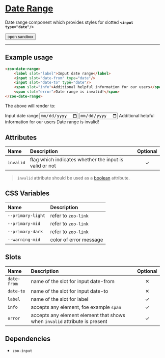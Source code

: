 # [Date Range](#date-range)

Date range component which provides styles for slotted **`<input type="date"/>`**

<zoo-button class="sandbox-btn">
	<button type="button" onclick="openSandbox('zoo-date-range')">open sandbox</button>
</zoo-button>
<template id="zoo-date-range-template">
	<form>
		<zoo-checkbox highlighted>
			<input id="zoo-invalid-date-range-id" slot="checkbox" type="checkbox" data-type="attr" data-attrname="invalid" data-attrboolean="true"/>
			<label for="zoo-invalid-date-range-id" slot="label">Invalid</label>
		</zoo-checkbox>
		<zoo-input>
			<label slot="label">--primary-light CSS Custom Property</label>
			<input slot="input" type="color" data-type="css" data-cssname="--primary-light">
		</zoo-input>
		<zoo-input>
			<label slot="label">--primary-mid CSS Custom Property</label>
			<input slot="input" type="color" data-type="css" data-cssname="--primary-mid">
		</zoo-input>
		<zoo-input>
			<label slot="label">--primary-dark CSS Custom Property</label>
			<input slot="input" type="color" data-type="css" data-cssname="--primary-dark">
		</zoo-input>
		<zoo-input>
			<label slot="label">--warning-mid CSS Custom Property</label>
			<input slot="input" type="color" data-type="css" data-cssname="--warning-mid">
		</zoo-input>
		<zoo-input>
			<label slot="label">Legend slot</label>
			<textarea slot="input" data-type="slot" data-slotname="label"><label slot="label" for="sandbox-input-id">Input type text</label></textarea>
		</zoo-input>
		<zoo-input>
			<label slot="label">Link slot</label>
			<a slot="link" href="https://zooplus.github.io/zoo-web-components/" target="about:blank">Forgotten your password?</a>
			<textarea slot="input" data-type="slot" data-slotname="link"></textarea>
		</zoo-input>
		<zoo-input>
			<label slot="label">Info slot</label>
			<textarea slot="input" data-type="slot" data-slotname="info"><span slot="info">Info</span></textarea>
		</zoo-input>
		<zoo-input>
			<label slot="label">Error slot</label>
			<textarea slot="input" data-type="slot" data-slotname="error"><span slot="error">Error message</span></textarea>
		</zoo-input>
		<h3>Rendered output</h3>
		<output>
<zoo-date-range>
	<label slot="label">Input date range</label>
	<input slot="date-from" type="date"/>
	<input slot="date-to" type="date"/>
	<span slot="info">Additional helpful information for our users</span>
	<span slot="error">Date range is invalid!</span>
</zoo-date-range>
		</output>
		<h3>HTML code</h3>
		<pre class=" language-html"><code></code></pre>
	</form>
</template>

***

## Example usage

```HTML
<zoo-date-range>
	<label slot="label">Input date range</label>
	<input slot="date-from" type="date"/>
	<input slot="date-to" type="date"/>
	<span slot="info">Additional helpful information for our users</span>
	<span slot="error">Date range is invalid!</span>
</zoo-date-range>
```

The above will render to:

<zoo-date-range>
	<label slot="label">Input date range</label>
	<input slot="date-from" type="date"/>
	<input slot="date-to" type="date"/>
	<span slot="info">Additional helpful information for our users</span>
	<span slot="error">Date range is invalid!</span>
</zoo-date-range>

## Attributes

| **Name**  | **Description**                                        | **Optional** |
| :-------- | :----------------------------------------------------- | :----------: |
| `invalid` | flag which indicates whether the input is valid or not |   &#10003;   |

> `invalid` attribute should be used as a [boolean](https://developer.mozilla.org/en-US/docs/Web/HTML/Attributes#Boolean_Attributes) attribute.

## CSS Variables

| **Name**          | **Description**        |
| :---------------- | :--------------------- |
| `--primary-light` | refer to `zoo-link`    |
| `--primary-mid`   | refer to `zoo-link`    |
| `--primary-dark`  | refer to `zoo-link`    |
| `--warning-mid`   | color of error message |

## Slots

| **Name**     | **Description**                                                            | **Optional** |
| :----------- | :------------------------------------------------------------------------- | :----------: |
| `date-from`  | name of the slot for input date-from                                       |   &#10005;   |
| `date-to`    | name of the slot for input date-to                                         |   &#10005;   |
| `label`      | name of the slot for label                                                 |   &#10003;   |
| `info`       | accepts any element, foe example `span`                                    |   &#10003;   |
| `error`      | accepts any element element that shows when `invalid` attribute is present |   &#10003;   |

## Dependencies

- `zoo-input`

